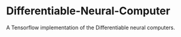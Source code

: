# Differentiable-Neural-Computer
A Tensorflow implementation of the Differentiable neural computers.
